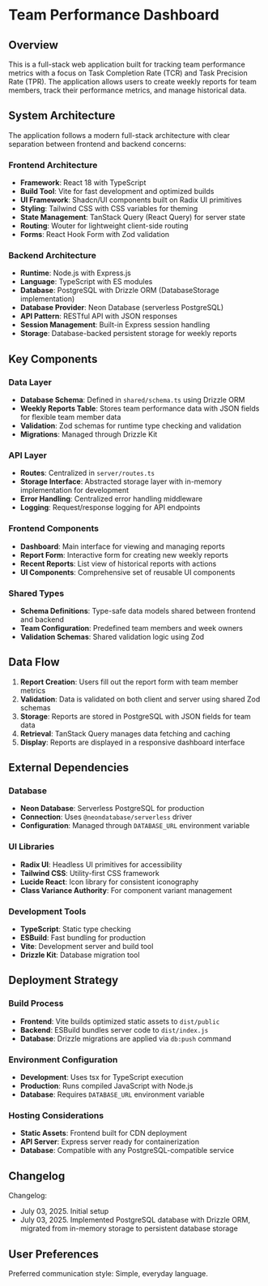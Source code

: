 # Team Performance Dashboard

## Overview

This is a full-stack web application built for tracking team performance metrics with a focus on Task Completion Rate (TCR) and Task Precision Rate (TPR). The application allows users to create weekly reports for team members, track their performance metrics, and manage historical data.

## System Architecture

The application follows a modern full-stack architecture with clear separation between frontend and backend concerns:

### Frontend Architecture
- **Framework**: React 18 with TypeScript
- **Build Tool**: Vite for fast development and optimized builds
- **UI Framework**: Shadcn/UI components built on Radix UI primitives
- **Styling**: Tailwind CSS with CSS variables for theming
- **State Management**: TanStack Query (React Query) for server state
- **Routing**: Wouter for lightweight client-side routing
- **Forms**: React Hook Form with Zod validation

### Backend Architecture
- **Runtime**: Node.js with Express.js
- **Language**: TypeScript with ES modules
- **Database**: PostgreSQL with Drizzle ORM (DatabaseStorage implementation)
- **Database Provider**: Neon Database (serverless PostgreSQL)
- **API Pattern**: RESTful API with JSON responses
- **Session Management**: Built-in Express session handling
- **Storage**: Database-backed persistent storage for weekly reports

## Key Components

### Data Layer
- **Database Schema**: Defined in `shared/schema.ts` using Drizzle ORM
- **Weekly Reports Table**: Stores team performance data with JSON fields for flexible team member data
- **Validation**: Zod schemas for runtime type checking and validation
- **Migrations**: Managed through Drizzle Kit

### API Layer
- **Routes**: Centralized in `server/routes.ts`
- **Storage Interface**: Abstracted storage layer with in-memory implementation for development
- **Error Handling**: Centralized error handling middleware
- **Logging**: Request/response logging for API endpoints

### Frontend Components
- **Dashboard**: Main interface for viewing and managing reports
- **Report Form**: Interactive form for creating new weekly reports
- **Recent Reports**: List view of historical reports with actions
- **UI Components**: Comprehensive set of reusable UI components

### Shared Types
- **Schema Definitions**: Type-safe data models shared between frontend and backend
- **Team Configuration**: Predefined team members and week owners
- **Validation Schemas**: Shared validation logic using Zod

## Data Flow

1. **Report Creation**: Users fill out the report form with team member metrics
2. **Validation**: Data is validated on both client and server using shared Zod schemas
3. **Storage**: Reports are stored in PostgreSQL with JSON fields for team data
4. **Retrieval**: TanStack Query manages data fetching and caching
5. **Display**: Reports are displayed in a responsive dashboard interface

## External Dependencies

### Database
- **Neon Database**: Serverless PostgreSQL for production
- **Connection**: Uses `@neondatabase/serverless` driver
- **Configuration**: Managed through `DATABASE_URL` environment variable

### UI Libraries
- **Radix UI**: Headless UI primitives for accessibility
- **Tailwind CSS**: Utility-first CSS framework
- **Lucide React**: Icon library for consistent iconography
- **Class Variance Authority**: For component variant management

### Development Tools
- **TypeScript**: Static type checking
- **ESBuild**: Fast bundling for production
- **Vite**: Development server and build tool
- **Drizzle Kit**: Database migration tool

## Deployment Strategy

### Build Process
- **Frontend**: Vite builds optimized static assets to `dist/public`
- **Backend**: ESBuild bundles server code to `dist/index.js`
- **Database**: Drizzle migrations are applied via `db:push` command

### Environment Configuration
- **Development**: Uses tsx for TypeScript execution
- **Production**: Runs compiled JavaScript with Node.js
- **Database**: Requires `DATABASE_URL` environment variable

### Hosting Considerations
- **Static Assets**: Frontend built for CDN deployment
- **API Server**: Express server ready for containerization
- **Database**: Compatible with any PostgreSQL-compatible service

## Changelog

Changelog:
- July 03, 2025. Initial setup
- July 03, 2025. Implemented PostgreSQL database with Drizzle ORM, migrated from in-memory storage to persistent database storage

## User Preferences

Preferred communication style: Simple, everyday language.